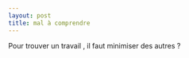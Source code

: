 ```yaml
---
layout: post
title: mal à comprendre
---
```


Pour trouver un travail , il faut minimiser des autres ?
